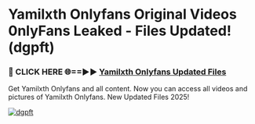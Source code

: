 # Yamilxth Onlyfans Original Videos 0nlyFans Leaked - Files Updated! (dgpft)

<h3>🔴 CLICK HERE 🌐==►► <a href="https://tinyurl.com/ehrbuxhb" rel="nofollow">Yamilxth Onlyfans Updated Files</a></h3>

Get Yamilxth Onlyfans and all content. Now you can access all videos and pictures of Yamilxth Onlyfans. New Updated Files 2025!

[![dgpft](https://i.imgur.com/lVYEuWS.gif)](https://tinyurl.com/ehrbuxhb)
